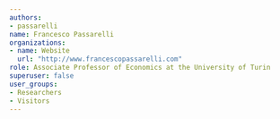 ```yaml
---
authors:
- passarelli 
name: Francesco Passarelli
organizations:
- name: Website
  url: "http://www.francescopassarelli.com"
role: Associate Professor of Economics at the University of Turin
superuser: false
user_groups:
- Researchers
- Visitors
---
```

